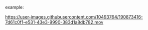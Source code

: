example:

https://user-images.githubusercontent.com/10493764/190873416-7d61c0f1-e531-43e3-9990-383d1a8db782.mov

